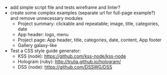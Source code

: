 - add simple script file and tests wireframe and linter?
- create some complex examples (separate url for full-page example?) and remove unnecessary modules
	- Project summary: clickable and repeatable; image, title, categories, date
	- App header: logo, menu
	- Project page: App header, title, categories, date, content, App footer
	- Gallery galaxy-like
- Test a CSS style guide generator:
    - KSS (node): https://github.com/kss-node/kss-node
    - Hologram (ruby): http://trulia.github.io/hologram/
    - DSS (node): https://github.com/DSSWG/DSS
